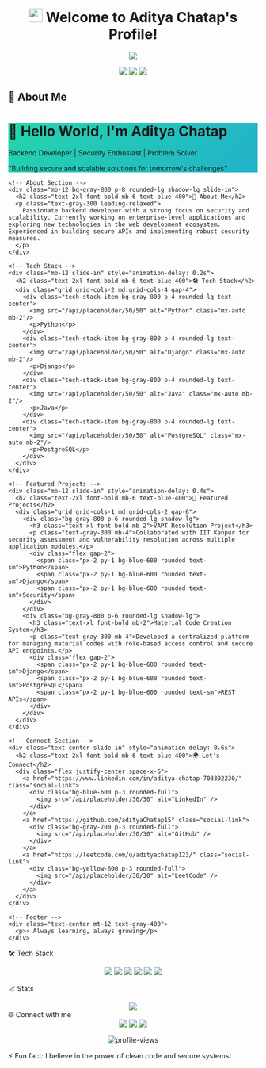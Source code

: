 <h1 align="center">
  <img src="https://media.giphy.com/media/hvRJCLFzcasrR4ia7z/giphy.gif" width="28">
  Welcome to Aditya Chatap's Profile!
</h1>
<p align="center">
  <img src="https://readme-typing-svg.herokuapp.com/?lines=Backend+Developer;Security+Enthusiast;Always+learning+new+things&font=Fira%20Code&center=true&width=440&height=45&color=f75c7e&vCenter=true&size=22">
</p>
<div align="center">
  <img src="https://img.shields.io/badge/Backend-Developer-blue?style=for-the-badge"/>
  <img src="https://img.shields.io/badge/Security-Enthusiast-red?style=for-the-badge"/>
  <img src="https://img.shields.io/badge/Problem-Solver-green?style=for-the-badge"/>
</div>

## 🚀 About Me

<!DOCTYPE html>
<html>
<head>
  <link href="https://cdnjs.cloudflare.com/ajax/libs/tailwindcss/2.2.19/tailwind.min.css" rel="stylesheet">
  <script src="https://cdnjs.cloudflare.com/ajax/libs/gsap/3.12.2/gsap.min.js"></script>
  <style>
    @keyframes gradient {
      0% { background-position: 0% 50%; }
      50% { background-position: 100% 50%; }
      100% { background-position: 0% 50%; }
    }

    @keyframes float {
      0% { transform: translateY(0px); }
      50% { transform: translateY(-20px); }
      100% { transform: translateY(0px); }
    }

    @keyframes slideIn {
      from { transform: translateX(-100%); opacity: 0; }
      to { transform: translateX(0); opacity: 1; }
    }

    .gradient-bg {
      background: linear-gradient(-45deg, #ee7752, #e73c7e, #23a6d5, #23d5ab);
      background-size: 400% 400%;
      animation: gradient 15s ease infinite;
    }

    .float-animation {
      animation: float 6s ease-in-out infinite;
    }

    .slide-in {
      animation: slideIn 1s ease-out forwards;
    }

    .tech-stack-item {
      transition: all 0.3s ease;
    }

    .tech-stack-item:hover {
      transform: translateY(-5px);
      box-shadow: 0 10px 20px rgba(0,0,0,0.2);
    }

    .social-link {
      transition: all 0.3s ease;
    }

    .social-link:hover {
      transform: scale(1.1);
    }
  </style>
</head>
<body class="bg-gray-900 text-white min-h-screen p-8">
  <div class="max-w-4xl mx-auto">
    <!-- Header Section -->
    <div class="text-center mb-12 gradient-bg p-8 rounded-lg shadow-2xl float-animation">
      <h1 class="text-4xl font-bold mb-4">👋 Hello World, I'm Aditya Chatap</h1>
      <p class="text-xl mb-4">Backend Developer | Security Enthusiast | Problem Solver</p>
      <div class="typing-text text-lg text-gray-200">
        "Building secure and scalable solutions for tomorrow's challenges"
      </div>
    </div>

    <!-- About Section -->
    <div class="mb-12 bg-gray-800 p-8 rounded-lg shadow-lg slide-in">
      <h2 class="text-2xl font-bold mb-6 text-blue-400">🚀 About Me</h2>
      <p class="text-gray-300 leading-relaxed">
        Passionate backend developer with a strong focus on security and scalability. Currently working on enterprise-level applications and exploring new technologies in the web development ecosystem. Experienced in building secure APIs and implementing robust security measures.
      </p>
    </div>

    <!-- Tech Stack -->
    <div class="mb-12 slide-in" style="animation-delay: 0.2s">
      <h2 class="text-2xl font-bold mb-6 text-blue-400">🛠️ Tech Stack</h2>
      <div class="grid grid-cols-2 md:grid-cols-4 gap-4">
        <div class="tech-stack-item bg-gray-800 p-4 rounded-lg text-center">
          <img src="/api/placeholder/50/50" alt="Python" class="mx-auto mb-2"/>
          <p>Python</p>
        </div>
        <div class="tech-stack-item bg-gray-800 p-4 rounded-lg text-center">
          <img src="/api/placeholder/50/50" alt="Django" class="mx-auto mb-2"/>
          <p>Django</p>
        </div>
        <div class="tech-stack-item bg-gray-800 p-4 rounded-lg text-center">
          <img src="/api/placeholder/50/50" alt="Java" class="mx-auto mb-2"/>
          <p>Java</p>
        </div>
        <div class="tech-stack-item bg-gray-800 p-4 rounded-lg text-center">
          <img src="/api/placeholder/50/50" alt="PostgreSQL" class="mx-auto mb-2"/>
          <p>PostgreSQL</p>
        </div>
      </div>
    </div>

    <!-- Featured Projects -->
    <div class="mb-12 slide-in" style="animation-delay: 0.4s">
      <h2 class="text-2xl font-bold mb-6 text-blue-400">🌟 Featured Projects</h2>
      <div class="grid grid-cols-1 md:grid-cols-2 gap-6">
        <div class="bg-gray-800 p-6 rounded-lg shadow-lg">
          <h3 class="text-xl font-bold mb-2">VAPT Resolution Project</h3>
          <p class="text-gray-300 mb-4">Collaborated with IIT Kanpur for security assessment and vulnerability resolution across multiple application modules.</p>
          <div class="flex gap-2">
            <span class="px-2 py-1 bg-blue-600 rounded text-sm">Python</span>
            <span class="px-2 py-1 bg-blue-600 rounded text-sm">Django</span>
            <span class="px-2 py-1 bg-blue-600 rounded text-sm">Security</span>
          </div>
        </div>
        <div class="bg-gray-800 p-6 rounded-lg shadow-lg">
          <h3 class="text-xl font-bold mb-2">Material Code Creation System</h3>
          <p class="text-gray-300 mb-4">Developed a centralized platform for managing material codes with role-based access control and secure API endpoints.</p>
          <div class="flex gap-2">
            <span class="px-2 py-1 bg-blue-600 rounded text-sm">Django</span>
            <span class="px-2 py-1 bg-blue-600 rounded text-sm">PostgreSQL</span>
            <span class="px-2 py-1 bg-blue-600 rounded text-sm">REST APIs</span>
          </div>
        </div>
      </div>
    </div>

    <!-- Connect Section -->
    <div class="text-center slide-in" style="animation-delay: 0.6s">
      <h2 class="text-2xl font-bold mb-6 text-blue-400">🌍 Let's Connect</h2>
      <div class="flex justify-center space-x-6">
        <a href="https://www.linkedin.com/in/aditya-chatap-703302230/" class="social-link">
          <div class="bg-blue-600 p-3 rounded-full">
            <img src="/api/placeholder/30/30" alt="LinkedIn" />
          </div>
        </a>
        <a href="https://github.com/adityaChatap15" class="social-link">
          <div class="bg-gray-700 p-3 rounded-full">
            <img src="/api/placeholder/30/30" alt="GitHub" />
          </div>
        </a>
        <a href="https://leetcode.com/u/adityachatap123/" class="social-link">
          <div class="bg-yellow-600 p-3 rounded-full">
            <img src="/api/placeholder/30/30" alt="LeetCode" />
          </div>
        </a>
      </div>
    </div>

    <!-- Footer -->
    <div class="text-center mt-12 text-gray-400">
      <p>⚡️ Always learning, always growing</p>
    </div>
  </div>

  <script>
    // Typing animation
    const text = "Building secure and scalable solutions for tomorrow's challenges";
    let index = 0;
    const typingText = document.querySelector('.typing-text');
    
    function type() {
      if (index < text.length) {
        typingText.textContent = text.slice(0, index + 1);
        index++;
        setTimeout(type, 100);
      }
    }
    
    type();
  </script>
</body>
</html>

🛠️ Tech Stack
<div align="center">
  <img src="https://img.shields.io/badge/Python-FFD43B?style=for-the-badge&logo=python&logoColor=blue" />
  <img src="https://img.shields.io/badge/Django-092E20?style=for-the-badge&logo=django&logoColor=green" />
  <img src="https://img.shields.io/badge/Java-ED8B00?style=for-the-badge&logo=java&logoColor=white" />
  <img src="https://img.shields.io/badge/PostgreSQL-316192?style=for-the-badge&logo=postgresql&logoColor=white" />
  <img src="https://img.shields.io/badge/React-20232A?style=for-the-badge&logo=react&logoColor=61DAFB" />
  <img src="https://img.shields.io/badge/GIT-E44C30?style=for-the-badge&logo=git&logoColor=white" />
</div>


📈 Stats
<div align="center">
  <img src="https://github-readme-streak-stats.herokuapp.com/?user=adityaChatap15&theme=radical" />
</div>
🌐 Connect with me
<div align="center">
  <a href="https://www.linkedin.com/in/aditya-chatap-703302230/">
    <img src="https://img.shields.io/badge/LinkedIn-0077B5?style=for-the-badge&logo=linkedin&logoColor=white" />
  </a>
  <a href="https://github.com/adityaChatap15">
    <img src="https://img.shields.io/badge/GitHub-100000?style=for-the-badge&logo=github&logoColor=white" />
  </a>
  <a href="https://leetcode.com/u/adityachatap123/">
    <img src="https://img.shields.io/badge/LeetCode-FFA116?style=for-the-badge&logo=leetcode&logoColor=black" />
  </a>
</div>

<p align="center">
  <img src="https://komarev.com/ghpvc/?username=adityaChatap15&label=Profile%20views&color=0e75b6&style=flat" alt="profile-views" />
</p>
⚡ Fun fact: I believe in the power of clean code and secure systems!
